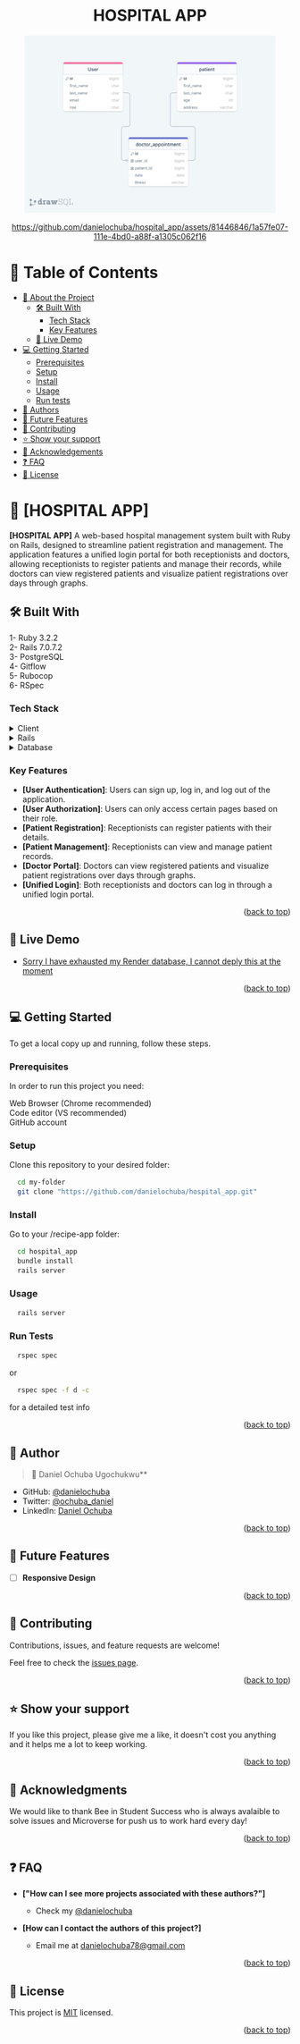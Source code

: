<a name="readme-top"></a>

<div align="center">

<h1><b>HOSPITAL APP</b></h1>
 
  <img src="./hospital_app_ERD.png" alt="logo" width="450"  height="auto">
  <br/>


https://github.com/danielochuba/hospital_app/assets/81446846/1a57fe07-111e-4bd0-a88f-a1305c062f16


</div>


# 📗 Table of Contents

- [📖 About the Project](#about-project)
  - [🛠 Built With](#built-with)
    - [Tech Stack](#tech-stack)
    - [Key Features](#key-features)
  - [🚀 Live Demo](#live-demo)
- [💻 Getting Started](#getting-started)
  - [Prerequisites](#prerequisites)
  - [Setup](#setup)
  - [Install](#install)
  - [Usage](#usage)
  - [Run tests](#run-tests)
- [👥 Authors](#authors)
- [🔭 Future Features](#future-features)
- [🤝 Contributing](#contributing)
- [⭐️ Show your support](#support)
- [🙏 Acknowledgements](#acknowledgements)
- [❓ FAQ](#faq)
- [📝 License](#license)

# 📖 [HOSPITAL APP] <a name="about-project"></a>

**[HOSPITAL APP]**  A web-based hospital management system built with Ruby on Rails, designed to streamline patient registration and management. The application features a unified login portal for both receptionists and doctors, allowing receptionists to register patients and manage their records, while doctors can view registered patients and visualize patient registrations over days through graphs.

## 🛠 Built With <a name="built-with"></a>

1- Ruby 3.2.2<br>
2- Rails 7.0.7.2<br>
3- PostgreSQL<br>
4- Gitflow<br>
5- Rubocop<br>
6- RSpec

### Tech Stack <a name="tech-stack"></a>

<details>
  <summary>Client</summary>
  <ul>
    <li><a href="www.makerble.com/">Makerble</a></li>
  </ul>
</details>

<details>
<summary>Rails</summary>
  <ul>
    <li><a href="https://www.rubyonrails.org/">Ruby on Rails</a></li>
  </ul>
</details>

<details>
<summary>Database</summary>
  <ul>
    <li><a href="https://www.postgresql.org/">PostgreSQL</a></li>
  </ul>
</details>

### Key Features <a name="key-features"></a>

- **[User Authentication]**: Users can sign up, log in, and log out of the application.
- **[User Authorization]**: Users can only access certain pages based on their role.
- **[Patient Registration]**: Receptionists can register patients with their details.
- **[Patient Management]**: Receptionists can view and manage patient records.
- **[Doctor Portal]**: Doctors can view registered patients and visualize patient registrations over days through graphs.
- **[Unified Login]**: Both receptionists and doctors can log in through a unified login portal.


<p align="right">(<a href="#readme-top">back to top</a>)</p>

## 🚀 Live Demo <a name="live-demo"></a>

- [Sorry I have exhausted my Render database, I cannot deply this at the moment]()

<p align="right">(<a href="#readme-top">back to top</a>)</p>

## 💻 Getting Started <a name="getting-started"></a>

To get a local copy up and running, follow these steps.

### Prerequisites

In order to run this project you need:

Web Browser (Chrome recommended)<br>
Code editor (VS recommended)<br>
GitHub account<br>

### Setup

Clone this repository to your desired folder:

```sh
  cd my-folder
  git clone "https://github.com/danielochuba/hospital_app.git"
```
### Install

Go to your /recipe-app folder:

```sh
  cd hospital_app
  bundle install
  rails server
```

### Usage

```sh
  rails server
```

### Run Tests

```sh
  rspec spec
```

or

```sh
  rspec spec -f d -c
```
for a detailed test info


<p align="right">(<a href="#readme-top">back to top</a>)</p>

## 👥 Author <a name="authors"></a>

> 👤 Daniel Ochuba Ugochukwu**

- GitHub: [@danielochuba](https://github.com/danielochuba)
- Twitter: [@ochuba_daniel](https://twitter.com/ochuba_daniel)
- LinkedIn: [Daniel Ochuba](https://www.linkedin.com/in/daniel-ochuba-ugochukwu)

<p align="right">(<a href="#readme-top">back to top</a>)</p>

## 🔭 Future Features <a name="future-features"></a>

- [ ] **Responsive Design**


<p align="right">(<a href="#readme-top">back to top</a>)</p>

## 🤝 Contributing <a name="contributing"></a>

Contributions, issues, and feature requests are welcome!

Feel free to check the [issues page](../../issues/).

<p align="right">(<a href="#readme-top">back to top</a>)</p>

## ⭐️ Show your support <a name="support"></a>

If you like this project, please give me a like, it doesn't cost you anything and it helps me a lot to keep working.

<p align="right">(<a href="#readme-top">back to top</a>)</p>

## 🙏 Acknowledgments <a name="acknowledgements"></a>

We would like to thank Bee in Student Success who is always avalaible to solve issues and Microverse for push us to work hard every day!

<p align="right">(<a href="#readme-top">back to top</a>)</p>

## ❓ FAQ <a name="faq"></a>

- **["How can I see more projects associated with these authors?"]**

   - Check my [@danielochuba](https://github.com/danielochuba)

- **[How can I contact the authors of this project?]**

    - Email me at danielochuba78@gmail.com

  
<p align="right">(<a href="#readme-top">back to top</a>)</p>

## 📝 License <a name="license"></a>

This project is [MIT](./LICENSE) licensed.

<p align="right">(<a href="#readme-top">back to top</a>)</p>
 
